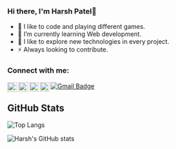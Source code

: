### Hi there, I'm Harsh Patel👋

- 🌱 I like to code and playing different games.
- 🔭 I’m currently learning Web development.
- 🤔 I like to explore new technologies in every project.
- ⚡ Always looking to contribute.


### Connect with me:

[<img align="left" alt="LinkedIn" width="22px" src="https://cdn.jsdelivr.net/npm/simple-icons@v3/icons/linkedin.svg" />][linkedin]
[<img align="left" alt="Instagram" width="22px" src="https://cdn.jsdelivr.net/npm/simple-icons@v3/icons/instagram.svg" />][instagram]
<a href="https://twitter.com/harrrsh22_"> 
  <img align="left" alt="Harsh Patel | Twitter" width="21px" src="https://raw.githubusercontent.com/anuraghazra/anuraghazra/master/assets/twitter.svg" />
</a>
<a href="https://discord.gg/8TG3Jy8J">
  <img align="left" alt="Harsh's Discord" width="21px" src="https://raw.githubusercontent.com/anuraghazra/anuraghazra/master/assets/discord-round.svg" />
</a>
<a href="mailto:harshpatel.hp908@gmail.com"><img src="https://img.shields.io/badge/-harshpatel.hp908@gmail.com-c14438?style=flat-square&amp;logo=Gmail&amp;logoColor=white&amp;link=mailto:harshpatel.hp908@gmail.com@gmail.com" alt="Gmail Badge">
</a>

[linkedin]: https://www.linkedin.com/in/harsh-patel-733249197/
[instagram]: https://www.instagram.com/harrrsh22_/

## GitHub Stats
![Top Langs](https://github-readme-stats.vercel.app/api/top-langs/?username=Harshpatel2222&theme=light)

![Harsh's GitHub stats](https://github-readme-stats.vercel.app/api?username=Harshpatel2222&count_private=true)

